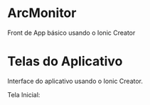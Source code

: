 # ArcMonitor
Front de App básico usando o Ionic Creator

# Telas do Aplicativo
Interface do aplicativo usando o Ionic Creator.

Tela Inicial:
